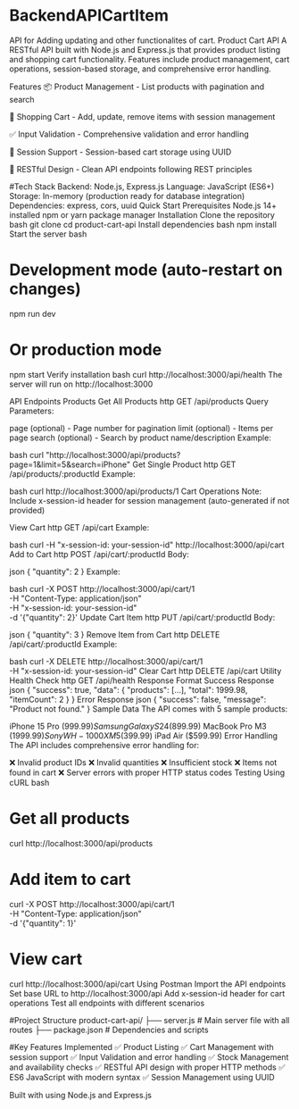 # BackendAPICartItem
API for Adding updating and other functionalites of cart.
Product Cart API
A RESTful API built with Node.js and Express.js that provides product listing and shopping cart functionality. Features include product management, cart operations, session-based storage, and comprehensive error handling.

Features
📦 Product Management - List products with pagination and search

🛒 Shopping Cart - Add, update, remove items with session management

✅ Input Validation - Comprehensive validation and error handling

🔄 Session Support - Session-based cart storage using UUID

🎯 RESTful Design - Clean API endpoints following REST principles

#Tech Stack
Backend: Node.js, Express.js
Language: JavaScript (ES6+)
Storage: In-memory (production ready for database integration)
Dependencies: express, cors, uuid
Quick Start
Prerequisites
Node.js 14+ installed
npm or yarn package manager
Installation
Clone the repository
bash
   git clone <repository-url>
   cd product-cart-api
Install dependencies
bash
   npm install
Start the server
bash
   # Development mode (auto-restart on changes)
   npm run dev
   
   # Or production mode
   npm start
Verify installation
bash
   curl http://localhost:3000/api/health
The server will run on http://localhost:3000

API Endpoints
Products
Get All Products
http
GET /api/products
Query Parameters:

page (optional) - Page number for pagination
limit (optional) - Items per page
search (optional) - Search by product name/description
Example:

bash
curl "http://localhost:3000/api/products?page=1&limit=5&search=iPhone"
Get Single Product
http
GET /api/products/:productId
Example:

bash
curl http://localhost:3000/api/products/1
Cart Operations
Note: Include x-session-id header for session management (auto-generated if not provided)

View Cart
http
GET /api/cart
Example:

bash
curl -H "x-session-id: your-session-id" http://localhost:3000/api/cart
Add to Cart
http
POST /api/cart/:productId
Body:

json
{
  "quantity": 2
}
Example:

bash
curl -X POST http://localhost:3000/api/cart/1 \
  -H "Content-Type: application/json" \
  -H "x-session-id: your-session-id" \
  -d '{"quantity": 2}'
Update Cart Item
http
PUT /api/cart/:productId
Body:

json
{
  "quantity": 3
}
Remove Item from Cart
http
DELETE /api/cart/:productId
Example:

bash
curl -X DELETE http://localhost:3000/api/cart/1 \
  -H "x-session-id: your-session-id"
Clear Cart
http
DELETE /api/cart
Utility
Health Check
http
GET /api/health
Response Format
Success Response
json
{
  "success": true,
  "data": {
    "products": [...],
    "total": 1999.98,
    "itemCount": 2
  }
}
Error Response
json
{
  "success": false,
  "message": "Product not found."
}
Sample Data
The API comes with 5 sample products:

iPhone 15 Pro ($999.99)
Samsung Galaxy S24 ($899.99)
MacBook Pro M3 ($1999.99)
Sony WH-1000XM5 ($399.99)
iPad Air ($599.99)
Error Handling
The API includes comprehensive error handling for:

❌ Invalid product IDs
❌ Invalid quantities
❌ Insufficient stock
❌ Items not found in cart
❌ Server errors with proper HTTP status codes
Testing
Using cURL
bash
# Get all products
curl http://localhost:3000/api/products

# Add item to cart
curl -X POST http://localhost:3000/api/cart/1 \
  -H "Content-Type: application/json" \
  -d '{"quantity": 1}'

# View cart
curl http://localhost:3000/api/cart
Using Postman
Import the API endpoints
Set base URL to http://localhost:3000/api
Add x-session-id header for cart operations
Test all endpoints with different scenarios

#Project Structure
product-cart-api/
├── server.js          # Main server file with all routes
├── package.json       # Dependencies and scripts

#Key Features Implemented
✅ Product Listing
✅ Cart Management with session support
✅ Input Validation and error handling
✅ Stock Management and availability checks
✅ RESTful API design with proper HTTP methods
✅ ES6 JavaScript with modern syntax
✅ Session Management using UUID



Built with using Node.js and Express.js



